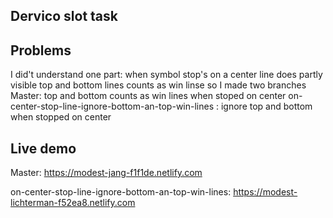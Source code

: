 ## Dervico slot task

## Problems
I did't understand one part: when symbol stop's on a center line does partly visible top and bottom lines counts as win linse
so I made two branches
Master: top and bottom counts as win lines when stoped on center
on-center-stop-line-ignore-bottom-an-top-win-lines : ignore top and bottom when stopped on center

## Live demo
Master: https://modest-jang-f1f1de.netlify.com

on-center-stop-line-ignore-bottom-an-top-win-lines: https://modest-lichterman-f52ea8.netlify.com
